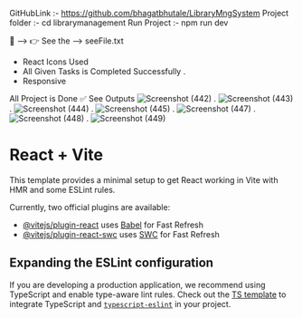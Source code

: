 
GitHubLink :- https://github.com/bhagatbhutale/LibraryMngSystem
Project folder :- cd librarymanagement 
Run Project :- npm run dev

 📁 --> 👉 See the --> seeFile.txt
 - React Icons Used 
 - All Given Tasks is Completed Successfully .
 - Responsive

 All Project is Done ✅ 
 See Outputs 
![Screenshot (442)](https://github.com/user-attachments/assets/25ad9956-18cb-49bb-8d78-a4bbe508520e)
.
![Screenshot (443)](https://github.com/user-attachments/assets/d8da9e9e-b1bf-4fe3-b87f-4b305cce122a)
.
![Screenshot (444)](https://github.com/user-attachments/assets/56ab68a0-abce-4f32-971a-76c353591526)
.
![Screenshot (445)](https://github.com/user-attachments/assets/cd7ef0e8-143b-47a5-88ee-ba6aa4d5b4c4)
.
![Screenshot (447)](https://github.com/user-attachments/assets/6c95d8fa-67b6-4bd2-9d44-76fe1c2c85bf)
.
![Screenshot (448)](https://github.com/user-attachments/assets/a472c1e2-aecd-455f-961d-6077d62e0eb8)
.
![Screenshot (449)](https://github.com/user-attachments/assets/a05fdf64-2b5d-432c-88ac-dc60197724ed)











# React + Vite


This template provides a minimal setup to get React working in Vite with HMR and some ESLint rules.

Currently, two official plugins are available:

- [@vitejs/plugin-react](https://github.com/vitejs/vite-plugin-react/blob/main/packages/plugin-react/README.md) uses [Babel](https://babeljs.io/) for Fast Refresh
- [@vitejs/plugin-react-swc](https://github.com/vitejs/vite-plugin-react-swc) uses [SWC](https://swc.rs/) for Fast Refresh

## Expanding the ESLint configuration

If you are developing a production application, we recommend using TypeScript and enable type-aware lint rules. Check out the [TS template](https://github.com/vitejs/vite/tree/main/packages/create-vite/template-react-ts) to integrate TypeScript and [`typescript-eslint`](https://typescript-eslint.io) in your project.
